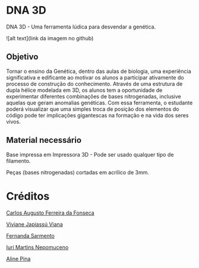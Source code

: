 # DNA 3D

DNA 3D - Uma ferramenta lúdica para desvendar a genética.

![alt text](link da imagem no github)


## Objetivo

Tornar o ensino da Genética, dentro das aulas de biologia, uma experiência significativa e edificante ao motivar os alunos a participar ativamente do processo de construção do conhecimento.
Através de uma estrutura de dupla hélice modelada em 3D, os alunos tem a oportunidade de experimentar diferentes combinações de bases nitrogenadas, inclusive aquelas que geram anomalias genéticas. Com essa ferramenta, o estudante poderá visualizar que uma simples troca de posição dos elementos do código pode ter implicações gigantescas na formação e na vida dos seres vivos.  


## Material necessário

Base impressa em Impressora 3D - Pode ser usado qualquer tipo de filamento.

Peças (bases nitrogenadas) cortadas em acrílico de 3mm.

# Créditos

[Carlos Augusto Ferreira da Fonseca](https://www.linkedin.com/in/carlos-augusto-ferreira-da-fonseca-85711020)

[Viviane Japiassú Viana](https://www.linkedin.com/in/viviane-japiass%C3%BA-viana-09075b35)

[Fernanda Sarmento](https://www.linkedin.com/in/fernanda-sarmento-256ba816)

[Iuri Martins Nepomuceno](https://www.facebook.com/iuri.martins.7)

[Aline Pina](https://www.instagram.com/alineapina)
